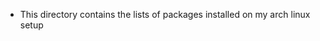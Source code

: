 
[//]: # (This directory is not meant to be stowed!)

- This directory contains the lists of packages installed on my arch linux setup

